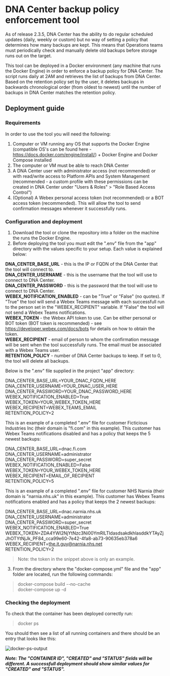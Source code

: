 # DNA Center backup policy enforcement tool

As of release 2.3.5, DNA Center has the ability to do regular scheduled updates (daily, weekly or custom) but no way of setting a policy that determines how many backups are kept. This means that Operations teams must periodically check and manually delete old backups before storage runs out on the target.

This tool can be deployed in a Docker environment (any machine that runs the Docker Engine) in order to enforce a backup policy for DNA Center. The script runs daily at 2AM and retrieves the list of backups from DNA Center. Based on the retention policy set by the user, it deletes backups in backwards chronological order (from oldest to newest) until the number of backups in DNA Center matches the retention policy.

## Deployment guide

### Requirements

In order to use the tool you will need the following:

1) Computer or VM running any OS that supports the Docker Engine (compatible OS's can be found here - https://docs.docker.com/engine/install/) + Docker Engine and Docker Compose installed
2) The computer or VM must be able to reach DNA Center 
3) A DNA Center user with administrator access (not recommended) or with read/write access to Platform APIs and System Management (recommended - a custom profile with these permissions can be created in DNA Center under "Users & Roles" > "Role Based Access Control")
4) (Optional) A Webex personal access token (not recommended) or a BOT access token (recommended). This will allow the tool to send confirmation messages whenever it successfully runs.

### Configuration and deployment

1) Download the tool or clone the repository into a folder on the machine the runs the Docker Engine.
2) Before deploying the tool you must edit the ".env" file from the "app" directory with the values specific to your setup. Each value is explained below:

**DNA_CENTER_BASE_URL** - this is the IP or FQDN of the DNA Center that the tool will connect to.  
**DNA_CENTER_USERNAME** - this is the username that the tool will use to connect to DNA Center.  
**DNA_CENTER_PASSWORD** - this is the password that the tool will use to connect to DNA Center.  
**WEBEX_NOTIFICATION_ENABLED** - can be "True" or "False" (no quotes). If "True" the tool will send a Webex Teams message with each successfull run to the person set in the "WEBEX_RECIPIENT" variable. If "False" the tool will not send a Webex Teams notifications.  
**WEBEX_TOKEN** - the Webex API token to use. Can be either personal or BOT token (BOT token is recommended) - see https://developer.webex.com/docs/bots for details on how to obtain the token.  
**WEBEX_RECIPIENT** - email of person to whom the confirmation message will be sent when the tool successfully runs. The email must be associated with a Webex Teams user.  
**RETENTION_POLICY** - number of DNA Center backups to keep. If set to 0, the tool will delete all backups.  

Below is the ".env" file supplied in the project "app" directory:

DNA_CENTER_BASE_URL=YOUR_DNAC_FQDN_HERE  
DNA_CENTER_USERNAME=YOUR_DNAC_USER_HERE  
DNA_CENTER_PASSWORD=YOUR_DNAC_PASSWORD_HERE  
WEBEX_NOTIFICATION_ENABLED=True  
WEBEX_TOKEN=YOUR_WEBEX_TOKEN_HERE  
WEBEX_RECIPIENT=WEBEX_TEAMS_EMAIL  
RETENTION_POLICY=2  

This is an example of a completed ".env" file for customer Ficticious Industries Inc (their domain is "fi.com" in this example). This customer has Webex Teams notifications disabled and has a policy that keeps the 5 newest backups:

DNA_CENTER_BASE_URL=dnac.fi.com  
DNA_CENTER_USERNAME=administrator  
DNA_CENTER_PASSWORD=super_secret  
WEBEX_NOTIFICATION_ENABLED=False  
WEBEX_TOKEN=YOUR_WEBEX_TOKEN_HERE  
WEBEX_RECIPIENT=EMAIL_OF_RECIPIENT  
RETENTION_POLICY=5  

This is an example of a completed ".env" file for customer NHS Narnia (their domain is "narnia.nhs.uk" in this example). This customer has Webex Teams notifications enabled and has a policy that keeps the 2 newest backups:

DNA_CENTER_BASE_URL=dnac.narnia.nhs.uk  
DNA_CENTER_USERNAME=administrator  
DNA_CENTER_PASSWORD=super_secret  
WEBEX_NOTIFICATION_ENABLED=True  
WEBEX_TOKEN=ZDA4YWI2NjYtNzc3Ni00YmRlLTldasdsakdkhlasddkYTAyZjJhOTYtNjJk_PF84_cca99e60-7e42-4fa8-ab73-90635eb378a6  
WEBEX_RECIPIENT=the.it.guy@narnia.nhs.net  
RETENTION_POLICY=2  

>Note: the token in the snippet above is only an example.

3) From the directory where the "docker-compose.yml" file and the "app" folder are located, run the following commands:

>docker-compose build --no-cache  
>docker-compose up -d

### Checking the deployment

To check that the container has been deployed correctly run:

>docker ps

You should then see a list of all running containers and there should be an entry that looks like this:

![docker-ps-output](https://nca-dev.techsupport.co.uk/gitlab/DNAC/backup-policy-tool/-/raw/master/images/docker-ex.PNG)

***Note: The "CONTAINER ID", "CREATED" and "STATUS" fields will be different. A successfull deployment should show similar values for "CREATED" and "STATUS".***
